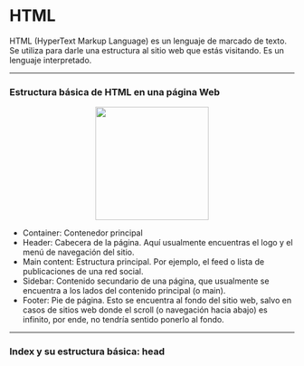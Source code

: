 # HTML

HTML (HyperText Markup Language) es un lenguaje de marcado de texto. Se utiliza para darle una estructura al sitio web que estás visitando. Es un lenguaje interpretado.

---

### Estructura básica de HTML en una página Web

<p align="center">
  <img src="HTML-CSS/imagenes/grafico4.webp" width="200">
</p>

- Container: Contenedor principal
- Header: Cabecera de la página. Aquí usualmente encuentras el logo y el menú de navegación del sitio.
- Main content: Estructura principal. Por ejemplo, el feed o lista de publicaciones de una red social.
- Sidebar: Contenido secundario de una página, que usualmente se encuentra a los lados del contenido principal (o main).
- Footer: Pie de página. Esto se encuentra al fondo del sitio web, salvo en casos de sitios web donde el scroll (o navegación hacia abajo) es infinito, por ende, no tendría sentido ponerlo al fondo.

---

### Index y su estructura básica: head